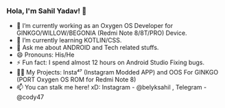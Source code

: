### Hola, I'm Sahil Yadav! 👋

- 🔭 I’m currently working as an Oxygen OS Developer for GINKGO/WILLOW/BEGONIA (Redmi Note 8/8T/PRO) Device.
- 🌱 I’m currently learning KOTLIN/CSS.
- 💬 Ask me about ANDROID and Tech related stuffs.
- 😄 Pronouns: His/He
- ⚡ Fun fact: I spend almost 12 hours on Android Studio Fixing bugs.
- 👨‍💻 My Projects: Insta⁴⁷ (Instagram Modded APP) and OOS For GINKGO (PORT Oxygen OS ROM for Redmi Note 8)
- 📫 You can stalk me here! xD: Instagram - @belyksahil , Telegram - @cody47

